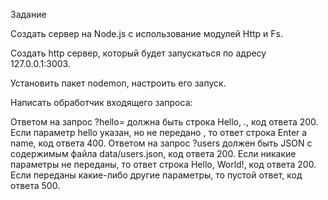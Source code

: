 Задание

Создать сервер на Node.js с использование модулей Http и Fs.

Создать http сервер, который будет запускаться по адресу 127.0.0.1:3003.

Установить пакет nodemon, настроить его запуск.

Написать обработчик входящего запроса:

Ответом на запрос ?hello=<name> должна быть строка Hello, <name>., код ответа 200.
Если параметр hello указан, но не передано <name>, то ответ строка Enter a name, код ответа 400.
Ответом на запрос ?users должен быть JSON с содержимым файла data/users.json, код ответа 200.
Если никакие параметры не переданы, то ответ строка Hello, World!, код ответа 200.
Если переданы какие-либо другие параметры, то пустой ответ, код ответа 500.